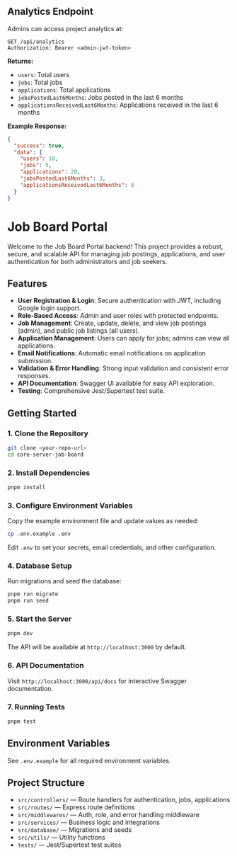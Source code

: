 ## Analytics Endpoint

Admins can access project analytics at:

```
GET /api/analytics
Authorization: Bearer <admin-jwt-token>
```

**Returns:**

- `users`: Total users
- `jobs`: Total jobs
- `applications`: Total applications
- `jobsPostedLast6Months`: Jobs posted in the last 6 months
- `applicationsReceivedLast6Months`: Applications received in the last 6 months

**Example Response:**

```json
{
  "success": true,
  "data": {
    "users": 10,
    "jobs": 5,
    "applications": 20,
    "jobsPostedLast6Months": 3,
    "applicationsReceivedLast6Months": 8
  }
}
```

# Job Board Portal

Welcome to the Job Board Portal backend! This project provides a robust, secure, and scalable API for managing job postings, applications, and user authentication for both administrators and job seekers.

## Features

- **User Registration & Login**: Secure authentication with JWT, including Google login support.
- **Role-Based Access**: Admin and user roles with protected endpoints.
- **Job Management**: Create, update, delete, and view job postings (admin), and public job listings (all users).
- **Application Management**: Users can apply for jobs; admins can view all applications.
- **Email Notifications**: Automatic email notifications on application submission.
- **Validation & Error Handling**: Strong input validation and consistent error responses.
- **API Documentation**: Swagger UI available for easy API exploration.
- **Testing**: Comprehensive Jest/Supertest test suite.

## Getting Started

### 1. Clone the Repository

```sh
git clone <your-repo-url>
cd core-server-job-board
```

### 2. Install Dependencies

```sh
pnpm install
```

### 3. Configure Environment Variables

Copy the example environment file and update values as needed:

```sh
cp .env.example .env
```

Edit `.env` to set your secrets, email credentials, and other configuration.

### 4. Database Setup

Run migrations and seed the database:

```sh
pnpm run migrate
pnpm run seed
```

### 5. Start the Server

```sh
pnpm dev
```

The API will be available at `http://localhost:3000` by default.

### 6. API Documentation

Visit `http://localhost:3000/api/docs` for interactive Swagger documentation.

### 7. Running Tests

```sh
pnpm test
```

## Environment Variables

See `.env.example` for all required environment variables.

## Project Structure

- `src/controllers/` — Route handlers for authentication, jobs, applications
- `src/routes/` — Express route definitions
- `src/middlewares/` — Auth, role, and error handling middleware
- `src/services/` — Business logic and integrations
- `src/database/` — Migrations and seeds
- `src/utils/` — Utility functions
- `tests/` — Jest/Supertest test suites
